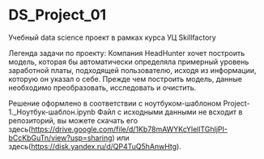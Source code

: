 # DS_Project_01
Учебный  data science проект в рамках курса УЦ Skillfactory

Легенда задачи по проекту:
Компания HeadHunter хочет построить модель, которая бы автоматически определяла примерный уровень заработной платы, подходящей пользователю, исходя из информации, которую он указал о себе. 
Прежде чем построить модель, данные необходимо преобразовать, исследовать и очистить.

Решение оформлено в соответствии с ноутбуком-шаблоном Project-1._Ноутбук-шаблон.ipynb
Файл с исходными данными не всходит в репозиторий, вы можете скачать его здесь(https://drive.google.com/file/d/1Kb78mAWYKcYlellTGhIjPI-bCcKbGuTn/view?usp=sharing) или здесь(https://disk.yandex.ru/d/QP4TuQ5hAnwHtg).

